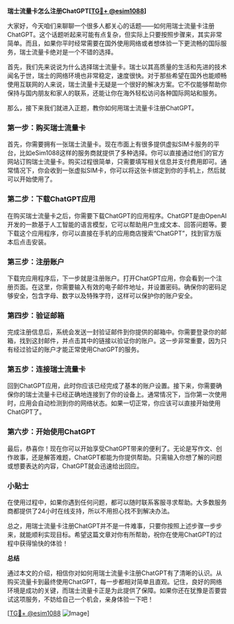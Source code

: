 **瑞士流量卡怎么注册ChatGPT[[TG💪+ @esim1088](https://t.me/s/esim1088)]**

大家好，今天咱们来聊聊一个很多人都关心的话题——如何用瑞士流量卡注册ChatGPT。这个话题听起来可能有点复杂，但实际上只要按照步骤来，其实非常简单。而且，如果你平时经常需要在国外使用网络或者想体验一下更流畅的国际服务，瑞士流量卡绝对是一个不错的选择。

首先，我们先来说说为什么选择瑞士流量卡。瑞士以其高质量的生活和先进的技术闻名于世，瑞士的网络环境也非常稳定，速度很快。对于那些希望在国外也能顺畅使用互联网的人来说，瑞士流量卡无疑是一个很好的解决方案。它不仅能够帮助你保持与国内朋友和家人的联系，还能让你在海外轻松访问各种国际网站和服务。

那么，接下来我们就进入正题，教你如何用瑞士流量卡注册ChatGPT。

### 第一步：购买瑞士流量卡

首先，你需要拥有一张瑞士流量卡。现在市面上有很多提供虚拟SIM卡服务的平台，比如eSim1088这样的服务商就提供了多种选择。你可以直接通过他们的官方网站订购瑞士流量卡。购买过程很简单，只需要填写相关信息并支付费用即可。通常情况下，你会收到一张虚拟SIM卡，你可以将这张卡绑定到你的手机上，然后就可以开始使用了。

### 第二步：下载ChatGPT应用

在购买瑞士流量卡之后，你需要下载ChatGPT的应用程序。ChatGPT是由OpenAI开发的一款基于人工智能的语言模型，它可以帮助用户生成文本、回答问题等。要下载这个应用程序，你可以直接在手机的应用商店搜索“ChatGPT”，找到官方版本后点击安装。

### 第三步：注册账户

下载完应用程序后，下一步就是注册账户。打开ChatGPT应用，你会看到一个注册页面。在这里，你需要输入有效的电子邮件地址，并设置密码。确保你的密码足够安全，包含字母、数字以及特殊字符，这样可以保护你的账户安全。

### 第四步：验证邮箱

完成注册信息后，系统会发送一封验证邮件到你提供的邮箱中。你需要登录你的邮箱，找到这封邮件，并点击其中的链接以验证你的账户。这一步非常重要，因为只有经过验证的账户才能正常使用ChatGPT的服务。

### 第五步：连接瑞士流量卡

回到ChatGPT应用，此时你应该已经完成了基本的账户设置。接下来，你需要确保你的瑞士流量卡已经正确地连接到了你的设备上。通常情况下，当你第一次使用时，应用会自动检测到你的网络状态。如果一切正常，你应该可以直接开始使用ChatGPT了。

### 第六步：开始使用ChatGPT

最后，恭喜你！现在你可以开始享受ChatGPT带来的便利了。无论是写作文、创作故事，还是解答难题，ChatGPT都能为你提供帮助。只需输入你想了解的问题或想要表达的内容，ChatGPT就会迅速给出回应。

### 小贴士

在使用过程中，如果你遇到任何问题，都可以随时联系客服寻求帮助。大多数服务商都提供了24小时在线支持，所以不用担心找不到解决办法。

总之，用瑞士流量卡注册ChatGPT并不是一件难事，只要你按照上述步骤一步步来，就能顺利实现目标。希望这篇文章对你有所帮助，祝你在使用ChatGPT的过程中获得愉快的体验！

**总结**

通过本文的介绍，相信你对如何用瑞士流量卡注册ChatGPT有了清晰的认识。从购买流量卡到最终使用ChatGPT，每一步都相对简单且直观。记住，良好的网络环境是成功的关键，而瑞士流量卡正是为此提供了保障。如果你还在犹豫是否要尝试这项服务，不妨给自己一个机会，亲身体验一下吧！

[[TG💪+ @esim1088](https://t.me/s/esim1088) ![Image](https://i.postimg.cc/4NQfJmqS/Snipaste-2025-05-13-00-14-12.png)]